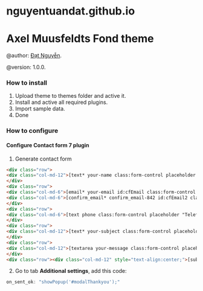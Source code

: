 # nguyentuandat.github.io
Axel Muusfeldts Fond theme
========
@author:    [Đạt Nguyễn](mailto:nguyentuandat.vn@gmail.com).

@version:   1.0.0.
### How to install
1. Upload theme to themes folder and active it.
2. Install and active all required plugins.
3. Import sample data.
4. Done

### How to configure
#### Configure Contact form 7 plugin
1. Generate contact form
```html
<div class="row">
<div class="col-md-12">[text* your-name class:form-control placeholder "Navn"]</div>
</div>
<div class="row">
<div class="col-md-6">[email* your-email id:cfEmail class:form-control placeholder "E-mail-adresse"] </div>
<div class="col-md-6">[confirm_email* confirm_email-842 id:cfEmail2 class:form-control placeholder "Gentag E-mail-adresse"] </div>
</div>
<div class="row">
<div class="col-md-6">[text phone class:form-control placeholder "Telefonnummer"]</div>
</div>
<div class="row">
<div class="col-md-12">[text* your-subject class:form-control placeholder "Emne"] </div>
</div>
<div class="row">
<div class="col-md-12">[textarea your-message class:form-control placeholder "Besked"] </div>
</div>
<div class="row"><div class="col-md-12" style="text-align:center;">[submit class:btn-amf "Send"]</div></div>
```
2. Go to tab **Additional settings**, add this code:
```javascript
on_sent_ok: "showPopup('#modalThankyou');"
```
